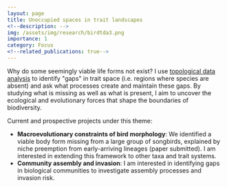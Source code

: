 ```yaml
---
layout: page
title: Unoccupied spaces in trait landscapes
<!--description: -->
img: /assets/img/research/birdtda3.png
importance: 1
category: Focus
<!--related_publications: true-->
---
```


Why do some seemingly viable life forms not exist? I use [topological data analysis](https://en.wikipedia.org/wiki/Topological_data_analysis) to identify "gaps" in trait space (i.e. regions where species are absent) and ask what processes create and maintain these gaps. By studying what is missing as well as what is present, I aim to uncover the ecological and evolutionary forces that shape the boundaries of biodiversity.

Current and prospective projects under this theme:

- **Macroevolutionary constraints of bird morphology**: We identified a viable body form missing from a large group of songbirds, explained by niche preemption from early-arriving lineages (paper submitted). I am interested in extending this framework to other taxa and trait systems.
- **Community assembly and invasion**: I am interested in identifying gaps in biological communities to investigate assembly processes and invasion risk.
